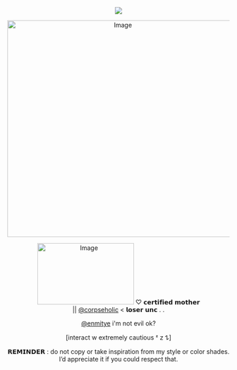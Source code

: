 <div align="center">
  
![](https://komarev.com/ghpvc/?username=D0NQUlX0TE&color=e2ca8c&base=1000&label=sours)

<img width="508" height="491" alt="Image" src="https://github.com/user-attachments/assets/81a83c1b-34ce-4750-bee8-d279ce3ca6e3" />

  [<img width="219" height="139" alt="Image" src="https://github.com/user-attachments/assets/26098f46-58d9-484e-abbd-586607e38d32" />](https://github.com/MAR1NAA4)
  ♡ 𝗰𝗲𝗿𝘁𝗶𝗳𝗶𝗲𝗱 𝗺𝗼𝘁𝗵𝗲𝗿  
  || [@corpseholic](https://github.com/corpseholic) < 𝗹𝗼𝘀𝗲𝗿 𝘂𝗻𝗰 . . 
  
  [@enmitye](https://github.com/enmitye) i'm not evil ok?
  
 [interact w extremely cautious ᶻ 𝗓 𐰁]

 𝗥𝗘𝗠𝗜𝗡𝗗𝗘𝗥 : do not copy or take inspiration from my style or color shades. I’d appreciate it if you could respect that.

